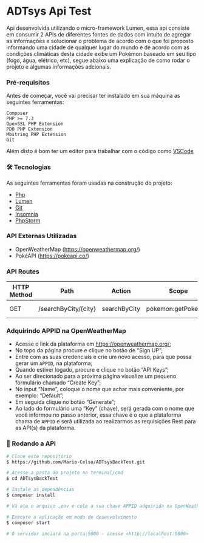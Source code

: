 # ADTsys Api Test

Api desenvolvida utilizando o micro-framework Lumen, essa api consiste
em consumir 2 APIs de diferentes fontes de dados com intuito de agregar as informações e solucionar o problema de acordo com o que foi proposto
informando uma cidade de qualquer lugar do mundo e de acordo com as condições climáticas desta cidade exibe um Pokémon baseado em seu tipo (fogo, água, elétrico, etc),
segue abaixo uma explicação de como rodar o projeto e algumas informações adcionais.

### Pré-requisitos

Antes de começar, você vai precisar ter instalado em sua máquina as seguintes ferramentas:

    Composer
    PHP >= 7.3
    OpenSSL PHP Extension
    PDO PHP Extension
    Mbstring PHP Extension
    Git

Além disto é bom ter um editor para trabalhar com o código como [VSCode](https://code.visualstudio.com/)

### 🛠 Tecnologias

As seguintes ferramentas foram usadas na construção do projeto:

- [Php](https://www.php.net/manual/pt_BR/intro-whatis.php)
- [Lumen](https://lumen.laravel.com/docs/8.x)
- [Git](https://git-scm.com/)
- [Insomnia](https://insomnia.rest/download)
- [PhpStorm](https://www.jetbrains.com/pt-br/phpstorm/)

### API Externas Utilizadas
-  OpenWeatherMap (https://openweathermap.org/)
-  PokéAPI (https://pokeapi.co/)

### API Routes
| HTTP Method	| Path | Action | Scope | Desciption  |
| ----- | ----- | ----- | ---- |------------- |
| GET      | /searchByCity/{city} | searchByCity | pokemon:getPokemon | Get pokemon 

### Adquirindo APPID na OpenWeatherMap
- Acesse o link da plataforma em https://openweathermap.org/;
- No topo da página procure e clique no botão de “Sign UP”;
- Entre com as suas credenciais e crie um novo acesso, para que possa gerar um `APPID`, na plataforma;
- Quando estiver logado, procure e clique no botão “API Keys”;
- Ao ser direcionado para a próxima página visualize um pequeno formulário chamado “Create Key”;
- No input “Name”, coloque o nome que achar mais conveniente, por exemplo: “Default”;
- Em seguida clique no botão “Generate”;
- Ao lado do formulário uma “Key” (chave), será gerada com o nome que você informou no passo anterior, essa chave é o que a plataforma chama de `APPID` e será utilizada ao realizarmos as requisições Rest para as API(s) da plataforma.

### 🎲 Rodando a API

```bash
# Clone este repositório
$ https://github.com/Mario-Celso/ADTsysBackTest.git

# Acesse a pasta do projeto no terminal/cmd
$ cd ADTsysBackTest

# Instale as dependências
$ composer install

# Vá ate o arquivo .env e cole a sua chave APPID adquirida na OpenWeatherMap

# Execute a aplicação em modo de desenvolvimento
$ composer start

# O servidor inciará na porta:5000 - acesse <http://localhost:5000>
